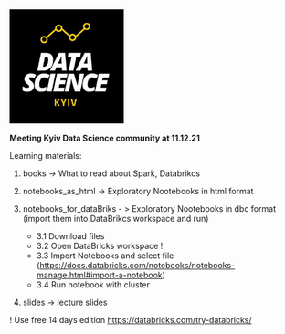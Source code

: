 <img src="https://raw.githubusercontent.com/VolodymyrGavrysh/My_RoadMap_Data_Science/master/pictures/73d281ff-499a-4e94-a242-30fe2c09d15c.jpeg" alt="Kyiv Data Science" width="200"/>

**Meeting Kyiv Data Science community at 11.12.21**

Learning materials:

1. books -> What to read about Spark, Databrikcs

2. notebooks_as_html -> Exploratory Nootebooks in html format

3. notebooks_for_dataBriks - > Exploratory Nootebooks in dbc format (import them into DataBrikcs workspace and run)

    * 3.1 Download files
    * 3.2 Open DataBricks workspace !
    * 3.3 Import Notebooks and select file (https://docs.databricks.com/notebooks/notebooks-manage.html#import-a-notebook)
    * 3.4 Run notebook with cluster 

4. slides -> lecture slides

! Use free 14 days edition https://databricks.com/try-databricks/
